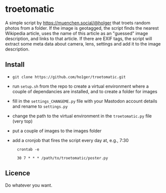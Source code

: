 # troetomatic

A simple script by https://muenchen.social/@holger that troets random photos from a folder.
If the image is geotagged, the script finds the nearest Wikipedia article, uses the name of this article as an "guessed" image description, and links to that article.
If there are EXIF tags, the script will extract some meta data about camera, lens, settings and add it to the image description.

## Install

- `git clone https://github.com/ho1ger/troetomatic.git`
- run `setup.sh` from the repo to create a virtual environment where a couple of dependancies are installed, and to create a folder for images
- fill in the `settings_CHANGEME.py` file with your Mastodon account details and rename to `settings.py`
- change the path to the virtual environment in the `troetomatic.py` file (very top)
- put a couple of images to the images folder
- add a cronjob that fires the script every day at, e.g., 7:30

        crontab -e

        30 7 * * * /path/to/troetomatic/poster.py

## Licence

Do whatever you want.
